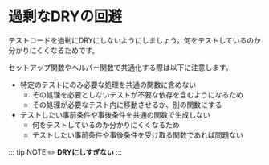 # 過剰なDRYの回避

テストコードを過剰にDRYにしないようにしましょう。何をテストしているのか分かりにくくなるためです。

セットアップ関数やヘルパー関数で共通化する際は以下に注意します。

- 特定のテストにのみ必要な処理を共通の関数に含めない
    - その処理を必要としないテストが不要な依存を含むようになるため
    - その処理が必要なテスト内に移動させるか、別の関数にする
- テストしたい事前条件や事後条件を共通の関数で生成しない
    - 何をテストしているのか分かりにくくなるため
    - テストしたい事前条件や事後条件を受け取る関数であれば問題ない

::: tip NOTE
:pencil2: **DRYにしすぎない**
:::
